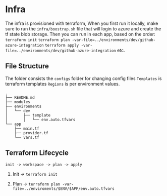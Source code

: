 # Infra

The infra is provisioned with terraform, 
When you first run it locally, make sure to run the `infra/boostrap.sh` file that will login to azure and create the tf state blob storage.
Then you can run in each app, based on the order:
`terraform init`
`terraform plan -var-file=../environments/dev/github-azure-integration`
`terraform apply -var-file=../environments/dev/github-azure-integration`
etc.

## File Structure

The folder consists the `configs` folder for changing config files
`Templates` is terraform templates
`Regions` is per environment values.

```text
.
├── README.md
├── modules
├── environments
│   └── dev
│       ├── template
│       │   └── env.auto.tfvars
└── app
    ├── main.tf
    ├── provider.tf
    └── vars.tf
```

## Terraform Lifecycle

`init -> workspace -> plan -> apply`

1. Init -> `terraform init`

3. Plan -> `terraform plan -var-file=../enviroments/$ENV/$APP/env.auto.tfvars`
